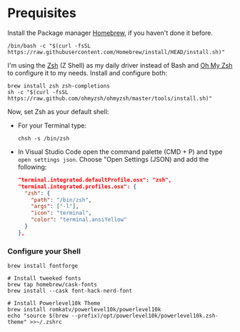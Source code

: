 # Prequisites

Install the Package manager [Homebrew](https://brew.sh/), if you haven't done it before.

```shell
/bin/bash -c "$(curl -fsSL https://raw.githubusercontent.com/Homebrew/install/HEAD/install.sh)"
```

I'm using the [Zsh](https://www.zsh.org/) (Z Shell) as my daily driver instead of Bash and [Oh My Zsh](https://github.com/ohmyzsh/ohmyzsh/wiki) to configure it to my needs. Install and configure both:

```shell
brew install zsh zsh-completions
sh -c "$(curl -fsSL https://raw.github.com/ohmyzsh/ohmyzsh/master/tools/install.sh)"
```

Now, set Zsh as your default shell:

- For your Terminal type:
  ```shell
  chsh -s /bin/zsh
  ```
- In Visual Studio Code open the command palette (CMD + P) and type `open settings json`. Choose "Open Settings (JSON) and add the following:
  ```json
  "terminal.integrated.defaultProfile.osx": "zsh",
  "terminal.integrated.profiles.osx": {
    "zsh": {
      "path": "/bin/zsh",
      "args": ["-l"],
      "icon": "terminal",
      "color": "terminal.ansiYellow"
    }
  },
  ```

### Configure your Shell

```shell
brew install fontforge

# Install tweeked fonts
brew tap homebrew/cask-fonts
brew install --cask font-hack-nerd-font

# Install Powerlevel10k Theme
brew install romkatv/powerlevel10k/powerlevel10k
echo "source $(brew --prefix)/opt/powerlevel10k/powerlevel10k.zsh-theme" >>~/.zshrc
```
